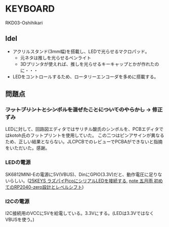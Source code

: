 # KEYBOARD

RKD03-Oshihikari

## Idel

* アクリルスタンド(3mm幅)を搭載し、LEDで光らせるマクロパッド。
  * 元ネタは推しを光らせるペンライト
  * 3Dプリンタが使えれば、推しを光らせるキーキャップとかが作れたのに・・・
* LEDをコントロールするため、ロータリーエンコーダを多めに搭載する。

## 問題点

### ~~フットプリントとシンボルを混ぜたことについてのやらかし~~ -> 修正ずみ

LEDに対して、回路図エディタではサリチル酸氏のシンボルを、PCBエディタではkotoh氏のフットプリントを使用していた。
この二つはピンアサインが異なるため、正しい結果とならない。JLCPCBでのレビューでPCBAができないと指摘をいただいた。感謝。

### LEDの電源

SK6812MINI-Eの電源に5V(VBUS)、DinにGPIO(3.3V)だと、動作電圧に足りないらしい。([25KEYS ラズパイPicoにシリアルLEDを接続する](https://25keys.com/2022/05/28/rp2040_sk6812mini/), [note 五月雨 初めてのRP2040-zero設計とレベルシフト](https://note.com/sam1dare/n/n97645369ce98))

### I2Cの電源

I2C接続用のVCCに5Vを給電している。3.3Vにする。(LEDは3.3VではなくVBUSを使う。)
